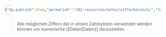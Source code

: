 ```yaml
---
{"dg-publish":true,"permalink":"/02-resources/notes/zifferbereich/","tags":["mathe"],"noteIcon":"","updated":"2025-07-12T13:31:41.324+02:00"}
---
```


> Alle möglichen Ziffern die in einem Zahlsystem verwendet werden 
> können um numerische [[Daten\|Daten]] darzustellen.